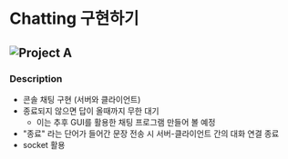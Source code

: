 # Chatting 구현하기

## ![Project A](https://github.com/yongyongkr/Chatting_Project/tree/master/src/Project_A)

### Description

- 콘솔 채팅 구현 (서버와 클라이언트)
- 종료되지 않으면 답이 올때까지 무한 대기
  - 이는 추후 GUI를 활용한 채팅 프로그램 만들어 볼 예정
- "종료" 라는 단어가 들어간 문장 전송 시 서버-클라이언트 간의 대화 연결 종료
- socket 활용
